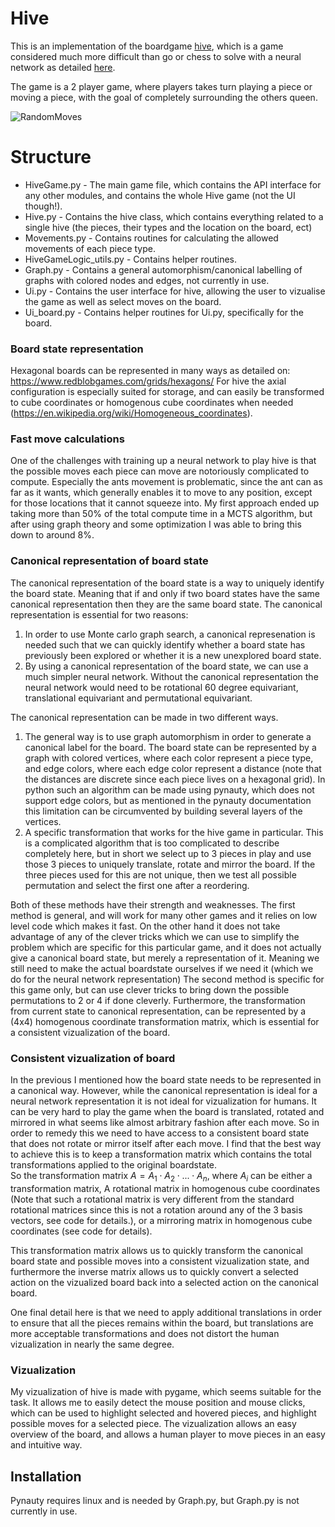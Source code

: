 # Hive 
This is an implementation of the boardgame [hive](https://boardgamegeek.com/boardgame/2655/hive), which is a game considered much more difficult than go or chess to solve with a neural network as detailed [here](https://liacs.leidenuniv.nl/~plaata1/papers/IEEE_Conference_Hive_D__Kampert.pdf).

The game is a 2 player game, where players takes turn playing a piece or moving a piece, with the goal of completely surrounding the others queen. 

![RandomMoves](https://github.com/tueboesen/Hive_nn/blob/master/hive/icons/hive_example.gif)

# Structure 
- HiveGame.py - The main game file, which contains the API interface for any other modules, and contains the whole Hive game (not the UI though!).
- Hive.py - Contains the hive class, which contains everything related to a single hive (the pieces, their types and the location on the board, ect)
- Movements.py - Contains routines for calculating the allowed movements of each piece type. 
- HiveGameLogic_utils.py - Contains helper routines.
- Graph.py - Contains a general automorphism/canonical labelling of graphs with colored nodes and edges, not currently in use. 
- Ui.py - Contains the user interface for hive, allowing the user to vizualise the game as well as select moves on the board. 
- Ui_board.py - Contains helper routines for Ui.py, specifically for the board. 

### Board state representation
Hexagonal boards can be represented in many ways as detailed on: https://www.redblobgames.com/grids/hexagons/
For hive the axial configuration is especially suited for storage, and can easily be transformed to cube coordinates or homogenous cube coordinates when needed (https://en.wikipedia.org/wiki/Homogeneous_coordinates).


### Fast move calculations
One of the challenges with training up a neural network to play hive is that the possible moves each piece can move are notoriously complicated to compute.
Especially the ants movement is problematic, since the ant can as far as it wants, which generally enables it to move to any position, except for those locations that it cannot squeeze into.
My first approach ended up taking more than 50% of the total compute time in a MCTS algorithm, but after using graph theory and some optimization I was able to bring this down to around 8%.

### Canonical representation of board state
The canonical representation of the board state is a way to uniquely identify the board state. Meaning that if and only if two board states have the same canonical representation then they are the same board state.
The canonical representation is essential for two reasons:
1) In order to use Monte carlo graph search, a canonical represenation is needed such that we can quickly identify whether a board state has previously been explored or whether it is a new unexplored board state.
2) By using a canonical representation of the board state, we can use a much simpler neural network. Without the canonical representation the neural network would need to be rotational 60 degree equivariant, translational equivariant and permutational equivariant. 

The canonical representation can be made in two different ways.
1) The general way is to use graph automorphism in order to generate a canonical label for the board. The board state can be represented by a graph with colored vertices, where each color represent a piece type, and edge colors, where each edge color represent a distance (note that the distances are discrete since each piece lives on a hexagonal grid). In python such an algorithm can be made using pynauty, which does not support edge colors, but as mentioned in the pynauty documentation this limitation can be circumvented by building several layers of the vertices.  
2) A specific transformation that works for the hive game in particular. This is a complicated algorithm that is too complicated to describe completely here, but in short we select up to 3 pieces in play and use those 3 pieces to uniquely translate, rotate and mirror the board. If the three pieces used for this are not unique, then we test all possible permutation and select the first one after a reordering. 

Both of these methods have their strength and weaknesses. The first method is general, and will work for many other games and it relies on low level code which makes it fast. On the other hand it does not take advantage of any of the clever tricks which we can use to simplify the problem which are specific for this particular game, and it does not actually give a canonical board state, but merely a representation of it. Meaning we still need to make the actual boardstate ourselves if we need it (which we do for the neural network representation)
The second method is specific for this game only, but can use clever tricks to bring down the possible permutations to 2 or 4 if done cleverly. Furthermore, the transformation from current state to canonical representation, can be represented by a (4x4) homogenous coordinate transformation matrix, which is essential for a consistent vizualization of the board.   

### Consistent vizualization of board 
In the previous I mentioned how the board state needs to be represented in a canonical way. However, while the canonical representation is ideal for a neural network representation it is not ideal for vizualization for humans. It can be very hard to play the game when the board is translated, rotated and mirrored in what seems like almost arbitrary fashion after each move. So in order to remedy this we need to have access to a consistent board state that does not rotate or mirror itself after each move. I find that the best way to achieve this is to keep a transformation matrix which contains the total transformations applied to the original boardstate.  
So the transformation matrix $A = A_1 \cdot A_2 \cdot ... \cdot A_n$, where $A_i$ can be either a transformation matrix, A rotational matrix in homogenous cube coordinates (Note that such a rotational matrix is very different from the standard rotational matrices since this is not a rotation around any of the 3 basis vectors, see code for details.), or a mirroring matrix in homogenous cube coordinates (see code for details).

This transformation matrix allows us to quickly transform the canonical board state and possible moves into a consistent vizualization state, and furthermore the inverse matrix allows us to quickly convert a selected action on the vizualized board back into a selected action on the canonical board. 

One final detail here is that we need to apply additional translations in order to ensure that all the pieces remains within the board, but translations are more acceptable transformations and does not distort the human vizualization in nearly the same degree.

### Vizualization 
My vizualization of hive is made with pygame, which seems suitable for the task. It allows me to easily detect the mouse position and mouse clicks, which can be used to highlight selected and hovered pieces, and highlight possible moves for a selected piece. The vizualization allows an easy overview of the board, and allows a human player to move pieces in an easy and intuitive way.

## Installation
Pynauty requires linux and is needed by Graph.py, but Graph.py is not currently in use.
